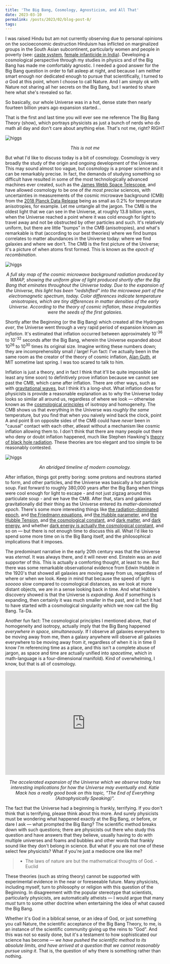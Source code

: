 ```yaml
---
title: 'The Big Bang, Cosmology, Agnosticism, and All That'
date: 2023-03-10
permalink: /posts/2023/02/blog-post-8/
tags:
---
```


I was raised Hindu but am not currently observing due to personal opinions on the socioeconomic destruction Hinduism has inflicted on marginalized groups in the South Asian subcontinent, particularly women and people in poverty (see: [caste system](https://en.wikipedia.org/wiki/Caste#In_South_Asia), [female infanticide in India](https://en.wikipedia.org/wiki/Female_infanticide_in_India)). Developing a cosmological perspective through my studies in physics and of the Big Bang has made me comfortably agnostic. I needed a good answer for the Big Bang question in order to fall asleep at night, and because I am neither smart enough nor dedicated enough to pursue that scientifically, I turned to *a* God at this point, whom I choose to call Nature. And I am simply ok with Nature not sharing all her secrets on the Big Bang, but I wanted to share here what she's revealed so far.

So basically, our whole Universe was in a hot, dense state then nearly fourteen billion years ago expansion started...

That is the first and last time you will ever see me reference The Big Bang Theory (show), which portrays physicists as just a bunch of nerds who do math all day and don't care about anything else. That's not me, right? RIGHT

![higgs](/images/rajesh.png)
<p align="center">
  <em>This is not me</em>
</p>

But what I'd like to discuss today is a bit of cosmology. Cosmology is very broadly the study of the origin and ongoing development of the Universe. This may sound almost too vague, but cosmology is a proper science and it can be remarkably precise. In fact, the demands of studying something so difficult have resulted in some of the most technologically advanced machines ever created, such as the [James Webb Space Telescope](https://www.nasa.gov/mission_pages/webb/main/index.html), and have allowed cosmology to be one of *the most precise* sciences, with uncertainties in measurements of the cosmic microwave background (CMB) from the [2018 Planck Data Release](https://arxiv.org/abs/1807.06209) being as small as 0.2% for temperature anisotropies, for example. Let me untangle all the jargon. The CMB is the oldest light that we can see in the Universe, at roughly 13.8 billion years, when the Universe reached a point where it was cold enough for light to travel away and not be obstructed by other particles and such. It's relatively uniform, but there are little "bumps” in the CMB (anisotropies), and what's remarkable is that (according to our best theories) where we find bumps correlates to matter abundances in the Universe today: where we find galaxies and where we don't. The CMB is the first picture of the Universe; it's a picture of when atoms first formed. This is known as the *epoch of recombination*.

![higgs](/images/cmb.jpg)
<p align="center">
  <em>A full sky map of the cosmic microwave background radiation produced by WMAP, showing the uniform glow of light produced shortly after the Big Bang that eminates throughout the Universe today. Due to the expansion of the Universe, this light has been "redshifted" into the microwave part of the electromagnetic spectrum, today. Color differences indicate temperature anisotropies, which are tiny differences in matter densities of the early Universe. According to the theory of cosmic inflation, these irregularities were the seeds of the first galaxies. </em>
</p>

Shortly after the Beginning (or the Big Bang) which created all the Hydrogen *ever*, the Universe went through a very rapid period of expansion known as *inflation*. It's estimated that inflation occurred between approximately 10<sup>-36</sup> to 10<sup>-32</sup> seconds after the Big Bang, wherein the Universe expanded about 10<sup>26</sup> to 10<sup>30</sup> times its original size. Imagine writing these numbers down; they are incomprehensibly small / large! Fun fact: I've actually been in the same room as the creator of the theory of cosmic inflation, [Alan Guth](https://en.wikipedia.org/wiki/Alan_Guth), at MIT sometime last spring. I was too scared to talk to him.

Inflation is just a theory, and in fact I think that it'll be quite impossible (at least any time soon) to definitively prove inflation because we cannot see past the CMB, which came after inflation. There are other ways, such as with [gravitational waves](https://www.ligo.caltech.edu/page/gravitational-waves), but I think it’s a long-shot. What inflation does for physicists is provide a reasonable explanation as to why the Universe today looks so similar all around us, regardless of where we look — otherwise known as the [cosmological principles](https://en.wikipedia.org/wiki/Cosmological_principle) of isotropy and homogeneity. The CMB shows us that everything in the Universe was *roughly the same* temperature, but you find that when you naively wind back the clock, point A and point B on opposite sides of the CMB could have *never* been in "causal" contact with each other, atleast without a mechanism like cosmic inflation allowing them to. I don't think that there are many people out there who deny or doubt inflation happened, much like Stephen Hawking's [theory of black hole radiation](https://www.brainmaster.com/software/pubs/physics/Hawking%20Particle%20Creation.pdf). These theories are too elegant and too simple to be reasonably contested.

![higgs](/images/cosmo-timeline.jpg)
<p align="center">
  <em>An abridged timeline of modern cosmology.</em>
</p>

After inflation, things got pretty boring: some protons and neutrons started to form, and other particles, and the Universe was basically a hot particle soup. Fast forward to roughly 380,000 years after the Big Bang when things were cool enough for light to escape - and not just zigzag around this particulate soup - and we have the CMB. After that, stars and galaxies gravitationally did their thing as the Universe entered its *matter-dominated epoch*. There's some more interesting things like [the radiation-dominated epoch](https://en.wikipedia.org/wiki/Scale_factor_(cosmology)#Radiation-dominated_era), and [the Friedmann equations](https://en.wikipedia.org/wiki/Friedmann_equations), and [the Hubble parameter](https://en.wikipedia.org/wiki/Hubble%27s_law), and [the Hubble Tension](https://bigthink.com/hard-science/hubble-tension-cosmology-crisis/), and [the cosmological constant](https://en.wikipedia.org/wiki/Cosmological_constant), and [dark matter](https://en.wikipedia.org/wiki/Dark_matter), and [dark energy](https://en.wikipedia.org/wiki/Dark_energy), and whether [dark energy is actually the cosmological constant](https://www.scientificamerican.com/article/the-cosmological-constant-is-physics-most-embarrassing-problem/), and so on — but there is not enough time to discuss this all. What I'd like to spend some more time on is the Big Bang itself, and the philosophical implications that it imposes.

The predominant narrative in the early 20th century was that the Universe was *eternal*. It was always there, and it will never end. Einstein was an avid supporter of this. This is actually a comforting thought, at least to me. But there was some remarkable observational evidence from Edwin Hubble in the 1920's that showed all galaxies are moving away from us, regardless of where or when we look. Keep in mind that because the speed of light is *sooooo* slow compared to cosmological distances, as we look at more distant objects, we are in a sense looking back in time. And what Hubble's discovery showed is that the Universe is *expanding*. And if something is expanding, then certainly it was much smaller in the past, and in fact it had to have started with a cosmological singularity which we now call the Big Bang. Ta-Da.

Another fun fact: The cosmological principles I mentioned above, that of homogeneity and isotropy, actually imply that the Big Bang happened *everywhere in space, simultaneously*. If I observe all galaxies everywhere to be moving away from me, then a galaxy anywhere will observe all galaxies everywhere to be moving away from *it*, regardless of when it is in time (I know I'm referencing time as a place, and this isn't a complete abuse of jargon, as space and time are actually unified into *spacetime*, which in math-language is a four-dimensional manifold). Kind of overwhelming, I know, but that is all of cosmology.

<div style='position:relative; padding-bottom:calc(56.25% + 44px)'><iframe src="https://giphy.com/embed/iicDrNGWxHmDrIni6j" frameborder='0' scrolling='no' width='100%' height='100%' style='position:absolute;top:0;left:0;' allowfullscreen></iframe></div><p> <a href="https://giphy.com/gifs/europeanspaceagency-space-esa-european-agency-iicDrNGWxHmDrIni6j"></a></p>
<p align="center">
  <em>The accelerated expansion of the Universe which we observe today has interesting implications for how the Universe may eventually end. Katie Mack has a really good book on this topic, "The End of Everything (Astrophysically Speaking)".</em>
</p>

The fact that the Universe had a beginning is frankly, terrifying. If you don't think that is terrifying, please think about this more. And surely physicists must be wondering what happened exactly at the Big Bang, or before, or dare I ask — what prompted the Big Bang? The scientific method breaks down with such questions; there are physicists out there who study this question and have answers that they believe, usually having to do with multiple universes and foams and bubbles and other words that frankly sound like they don't belong in science. But what if you are not one of these select few physicists? What if you're just a mediocre one like me?

> * The laws of nature are but the mathematical thoughts of God. - Euclid

These theories (such as string theory) cannot be supported with experimental evidence in the near or foreseeable future. Many physicists, including myself, turn to philosophy or religion with this question of the Beginning. In disagreement with the popular stereotype that scientists, particularly physicists, are automatically atheists — I would argue that many *must* turn to some other doctrine when entertaining the idea of what caused the Big Bang.

Whether it's God in a biblical sense, or an idea of God, or just something you call Nature, the scientific acceptance of the Big Bang Theory, to me, is an instance of the scientific community giving up the reins to "God". And this was not so easily done, but it's a testament to how sophisticated our science has become — *we have pushed the scientific method to its absolute limits, and have arrived at a question that we cannot reasonably pursue using it*. That is, the question of why there is something rather than nothing.